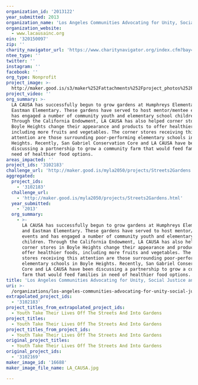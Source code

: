 ```yaml
---
organization_id: '2013122'
year_submitted: 2013
organization_name: 'Los Angeles Communities Advocating for Unity, Social Justice and Action, Inc.'
organization_website:
  - www.lacausainc.org
ein: '320150097'
zip: ''
charity_navigator_url: 'https://www.charitynavigator.org/index.cfm?bay=search.profile&ein=320150097'
ntee_type: ''
twitter: ''
instagram: ''
facebook: ''
org_type: Nonprofit
project_image: >-
  http://maker.good.is/s3/maker%252Fattachments%252Fproject_photos%252Fimages%252F16688%252Fdisplay%252FLA_CAUSA.jpg=c570x385
project_video: ''
org_summary: >-
  LA CAUSA has successfully begun to grow gardens at Humphreys Elementary and
  Eastman Elementary. These gardens have served to host mentor/mentee events and
  has engaged a number of community youth and elementary school children.
  Through the California Endowment, LA CAUSA has also helped corner stores in
  Boyle Heights change their appearance and products to offer healthier foods,
  including more fruits and vegetables. The corner stores receiving this
  attention are those surrounding poor-performing elementary schools in Boyle
  Heights. Recently, San Gabriel Conservation Core and LA CAUSA have been
  discussing a partnership to grow a community farm that would feed families in
  need of healthier food options.
areas_impacted: ''
project_ids: '3102183'
challenge_url: 'http://maker.good.is/myla2050/projects/Streets2Gardens.html'
aggregated:
  project_ids:
    - '3102183'
  challenge_url:
    - 'http://maker.good.is/myla2050/projects/Streets2Gardens.html'
  year_submitted:
    - '2013'
  org_summary:
    - >-
      LA CAUSA has successfully begun to grow gardens at Humphreys Elementary
      and Eastman Elementary. These gardens have served to host mentor/mentee
      events and has engaged a number of community youth and elementary school
      children. Through the California Endowment, LA CAUSA has also helped
      corner stores in Boyle Heights change their appearance and products to
      offer healthier foods, including more fruits and vegetables. The corner
      stores receiving this attention are those surrounding poor-performing
      elementary schools in Boyle Heights. Recently, San Gabriel Conservation
      Core and LA CAUSA have been discussing a partnership to grow a community
      farm that would feed families in need of healthier food options.
title: 'Los Angeles Communities Advocating for Unity, Social Justice and Action, Inc.'
uri: >-
  /organizations/los-angeles-communities-advocating-for-unity-social-justice-and-action-inc/
extrapolated_project_ids:
  - '3102183'
project_titles_from_extrapolated_project_ids:
  - Youth Take Their Lives Off The Streets And Into Gardens
project_titles:
  - Youth Take Their Lives Off The Streets And Into Gardens
project_titles_from_project_ids:
  - Youth Take Their Lives Off The Streets And Into Gardens
original_project_titles:
  - Youth Take Their Lives Off The Streets And Into Gardens
original_project_ids:
  - '3102169'
maker_image_id: '16688'
maker_image_file_name: LA_CAUSA.jpg

---
```

